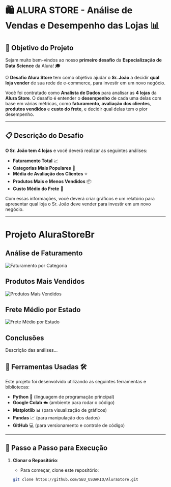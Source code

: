 # 🛍️ **ALURA STORE** - Análise de Vendas e Desempenho das Lojas 📊

## 🚀 **Objetivo do Projeto**

Sejam muito bem-vindos ao nosso **primeiro desafio** da **Especialização de Data Science** da Alura! 🎓

O **Desafio Alura Store** tem como objetivo ajudar o **Sr. João** a decidir **qual loja vender** de sua rede de e-commerce, para investir em um novo negócio.

Você foi contratado como **Analista de Dados** para analisar as **4 lojas** da **Alura Store**. O desafio é entender o **desempenho** de cada uma delas com base em várias métricas, como **faturamento**, **avaliação dos clientes**, **produtos vendidos** e **custo do frete**, e decidir qual delas tem o pior desempenho.

---

## 📋 **Descrição do Desafio**

**O Sr. João tem 4 lojas** e você deverá realizar as seguintes análises:

- **Faturamento Total** 📈
- **Categorias Mais Populares** 🛒
- **Média de Avaliação dos Clientes** ⭐
- **Produtos Mais e Menos Vendidos** 📦
- **Custo Médio do Frete** 💸

Com essas informações, você deverá criar gráficos e um relatório para apresentar qual loja o Sr. João deve vender para investir em um novo negócio.

---
# Projeto AluraStoreBr

## Análise de Faturamento
![Faturamento por Categoria](img/faturamento_por_categoria.png)

## Produtos Mais Vendidos
![Produtos Mais Vendidos](img/produtos_mais_vendidos.png)

## Frete Médio por Estado
![Frete Médio por Estado](img/frete_medio.png)

## Conclusões
Descrição das análises...

## 🔧 **Ferramentas Usadas** 🛠️

Este projeto foi desenvolvido utilizando as seguintes ferramentas e bibliotecas:

- **Python** 🐍 (linguagem de programação principal)
- **Google Colab** ☁️ (ambiente para rodar o código)
- **Matplotlib** 📊 (para visualização de gráficos)
- **Pandas** 📈 (para manipulação dos dados)
- **GitHub** 💻 (para versionamento e controle de código)

---

## 📝 **Passo a Passo para Execução**

1. **Clonar o Repositório**:
   - Para começar, clone este repositório:

   ```bash
   git clone https://github.com/SEU_USUARIO/AluraStore.git
